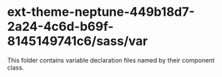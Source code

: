 # ext-theme-neptune-449b18d7-2a24-4c6d-b69f-8145149741c6/sass/var

This folder contains variable declaration files named by their component class.
